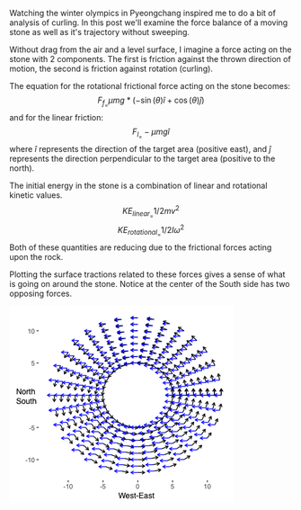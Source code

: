 

Watching the winter olympics in Pyeongchang inspired me to do a bit of analysis of curling. In this post we'll examine the force balance of a moving stone as well as it's trajectory without sweeping. 

Without drag from the air and a level surface, I imagine a force acting on the stone with 2 components. The first is friction against the thrown direction of motion, the second is friction against rotation (curling). 

The equation for the rotational frictional force acting on the stone becomes:
$$
F_{f}_ = \mu mg *(-\sin(\theta)\hat{i} + \cos(\theta)\hat{j}) 
$$
and for the linear friction:
$$
F_{l}_ = - \mu mg \hat{i} 
$$
where $\hat{i}$ represents the direction of the target area (positive east), and $\hat{j}$ represents the direction perpendicular to the target area (positive to the north).
 
The initial energy in the stone is a combination of linear and rotational kinetic values. 
$$
KE_{linear}_ = 1/2 m v^{2}
$$
$$
KE_{rotational}_ = 1/2 I \omega^{2}
$$
Both of these quantities are reducing due to the frictional forces acting upon the rock. 

Plotting the surface tractions related to these forces gives a sense of what is going on around the stone. Notice at the center of the South side has two opposing forces. 

![Friction Force Plot](../images/Curl_friction.png)
